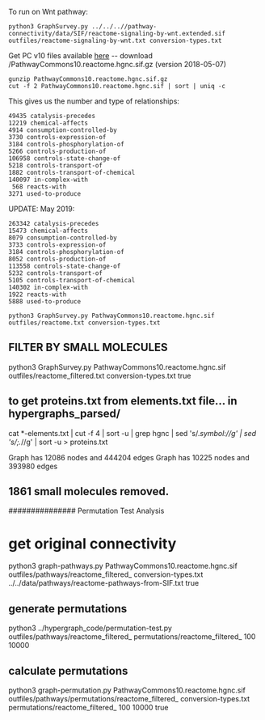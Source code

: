 To run on Wnt pathway:


```
python3 GraphSurvey.py ../../..//pathway-connectivity/data/SIF/reactome-signaling-by-wnt.extended.sif outfiles/reactome-signaling-by-wnt.txt conversion-types.txt 
```

Get PC v10 files available [here](http://www.pathwaycommons.org/archives/PC2/v10/) -- download /PathwayCommons10.reactome.hgnc.sif.gz (version 2018-05-07)

```
gunzip PathwayCommons10.reactome.hgnc.sif.gz 
cut -f 2 PathwayCommons10.reactome.hgnc.sif | sort | uniq -c
```

This gives us the number and type of relationships:

```
49435 catalysis-precedes
12219 chemical-affects
4914 consumption-controlled-by
3730 controls-expression-of
3184 controls-phosphorylation-of
5266 controls-production-of
106958 controls-state-change-of
5218 controls-transport-of
1882 controls-transport-of-chemical
140097 in-complex-with
 568 reacts-with
3271 used-to-produce
```

UPDATE: May 2019: 
```
263342 catalysis-precedes
15473 chemical-affects
8079 consumption-controlled-by
3733 controls-expression-of
3184 controls-phosphorylation-of
8052 controls-production-of
113558 controls-state-change-of
5232 controls-transport-of
5105 controls-transport-of-chemical
140302 in-complex-with
1922 reacts-with
5888 used-to-produce
```

```
python3 GraphSurvey.py PathwayCommons10.reactome.hgnc.sif outfiles/reactome.txt conversion-types.txt 
```


## FILTER BY SMALL MOLECULES
python3 GraphSurvey.py PathwayCommons10.reactome.hgnc.sif outfiles/reactome_filtered.txt conversion-types.txt true

## to get proteins.txt from elements.txt file... in hypergraphs_parsed/
cat *-elements.txt | cut -f 4 | sort -u | grep hgnc | sed 's/.*symbol://g' | sed 's/;.*//g' | sort -u > proteins.txt

Graph has 12086 nodes and 444204 edges
Graph has 10225 nodes and 393980 edges

## 1861 small molecules removed.


############### Permutation Test Analysis

# get original connectivity
python3 graph-pathways.py PathwayCommons10.reactome.hgnc.sif outfiles/pathways/reactome_filtered_ conversion-types.txt ../../data/pathways/reactome-pathways-from-SIF.txt true  

## generate permutations
python3 ../hypergraph_code/permutation-test.py outfiles/pathways/reactome_filtered_ permutations/reactome_filtered_ 100 10000

## calculate permutations
python3 graph-permutation.py PathwayCommons10.reactome.hgnc.sif outfiles/pathways/permutations/reactome_filtered_ conversion-types.txt permutations/reactome_filtered_  100 10000 true